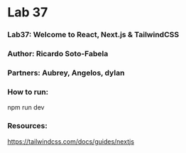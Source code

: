 # Lab 37

### Lab37: Welcome to React, Next.js & TailwindCSS

### Author: Ricardo Soto-Fabela

### Partners: Aubrey, Angelos, dylan

### How to run:

npm run dev


### Resources:
https://tailwindcss.com/docs/guides/nextjs




